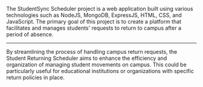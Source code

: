 The StudentSync Scheduler project is a web application built using various technologies such as NodeJS, MongoDB, ExpressJS, HTML, CSS, and JavaScript. The primary goal of this project is to create a platform that facilitates and manages students' requests to return to campus after a period of absence.

--------------------------------------------------------------------------------------------------------------------------------------------------------------------------------

By streamlining the process of handling campus return requests, the Student Returning Scheduler aims to enhance the efficiency and organization of managing student movements on campus. This could be particularly useful for educational institutions or organizations with specific return policies in place.
